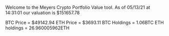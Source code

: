 Welcome to the Meyers Crypto Portfolio Value tool. 
As of 05/13/21 at 14:31:01 our valuation is $151657.78 

BTC Price = $49142.94
 ETH Price = $3693.11
BTC Holdings = 1.06BTC
 ETH holdings = 26.960005962ETH 
